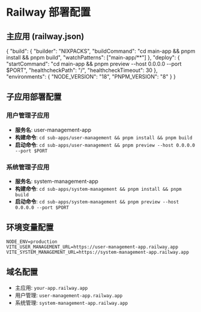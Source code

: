 # Railway 部署配置

## 主应用 (railway.json)
{
  "build": {
    "builder": "NIXPACKS",
    "buildCommand": "cd main-app && pnpm install && pnpm build",
    "watchPatterns": ["main-app/**"]
  },
  "deploy": {
    "startCommand": "cd main-app && pnpm preview --host 0.0.0.0 --port $PORT",
    "healthcheckPath": "/",
    "healthcheckTimeout": 30
  },
  "environments": {
    "NODE_VERSION": "18",
    "PNPM_VERSION": "8"
  }
}

## 子应用部署配置

### 用户管理子应用
- **服务名**: user-management-app
- **构建命令**: `cd sub-apps/user-management && pnpm install && pnpm build`
- **启动命令**: `cd sub-apps/user-management && pnpm preview --host 0.0.0.0 --port $PORT`

### 系统管理子应用
- **服务名**: system-management-app  
- **构建命令**: `cd sub-apps/system-management && pnpm install && pnpm build`
- **启动命令**: `cd sub-apps/system-management && pnpm preview --host 0.0.0.0 --port $PORT`

## 环境变量配置
```
NODE_ENV=production
VITE_USER_MANAGEMENT_URL=https://user-management-app.railway.app
VITE_SYSTEM_MANAGEMENT_URL=https://system-management-app.railway.app
```

## 域名配置
- 主应用: `your-app.railway.app`
- 用户管理: `user-management-app.railway.app`
- 系统管理: `system-management-app.railway.app`
